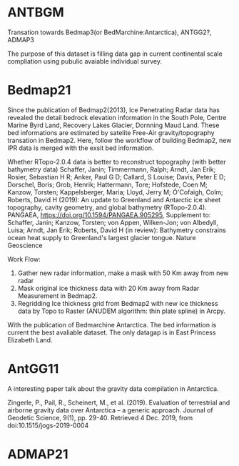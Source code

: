 # ANTBGM
Transation towards Bedmap3(or BedMarchine:Antarctica), ANTGG2?, ADMAP3

The purpose of this dataset is filling data gap in current continental scale compliation using pubulic avaiable individual survey.


# Bedmap21

Since the publication of Bedmap2(2013), Ice Penetrating Radar data has revealed the detail bedrock elevation information in the South Pole, Centre Marine Byrd Land, Recovery Lakes Glacier, Dornning Maud Land. These bed informations are estimated by satelite Free-Air gravity/topography transation in Bedmap2. Here, follow the workflow of building Bedmap2, new IPR data is merged with the exsit bed information.

Whether RTopo-2.0.4 data is better to reconstruct topography (with better bathymetry data) 
Schaffer, Janin; Timmermann, Ralph; Arndt, Jan Erik; Rosier, Sebastian H R; Anker, Paul G D; Callard, S Louise; Davis, Peter E D; Dorschel, Boris; Grob, Henrik; Hattermann, Tore; Hofstede, Coen M; Kanzow, Torsten; Kappelsberger, Maria; Lloyd, Jerry M; Ó'Cofaigh, Colm; Roberts, David H (2019): An update to Greenland and Antarctic ice sheet topography, cavity geometry, and global bathymetry (RTopo-2.0.4). PANGAEA, https://doi.org/10.1594/PANGAEA.905295, Supplement to: Schaffer, Janin; Kanzow, Torsten; von Appen, Wilken-Jon; von Albedyll, Luisa; Arndt, Jan Erik; Roberts, David H (in review): Bathymetry constrains ocean heat supply to Greenland's largest glacier tongue. Nature Geoscience

Work Flow:

1. Gather new radar information, make a mask with 50 Km away from new radar 
2. Mask original ice thickness data with 20 Km away from Radar Measurement in Bedmap2.
3. Regridding Ice thickness grid from Bedmap2 with new ice thickness data by Topo to Raster (ANUDEM algorithm: thin plate spline) in Arcpy.

With the publication of Bedmarchine Antarctica. The bed information is current the best avaliable dataset. The only datagap is in East Princess Elizabeth Land.


# AntGG11

A interesting paper talk about the gravity data compilation in Antarctica.

Zingerle, P., Pail, R., Scheinert, M., et al. (2019). Evaluation of terrestrial and airborne gravity data over Antarctica – a generic approach. Journal of Geodetic Science, 9(1), pp. 29-40. Retrieved 4 Dec. 2019, from doi:10.1515/jogs-2019-0004






# ADMAP21
